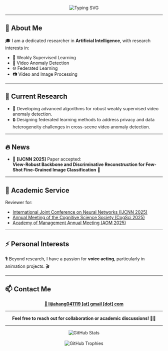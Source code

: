 <p align="center">
  <img src="https://readme-typing-svg.herokuapp.com?font=Fira+Code&size=28&duration=2500&pause=1000&color=00BFFF&center=true&vCenter=true&width=600&lines=Welcome+to+Jiahang+Li's+GitHub+%F0%9F%91%8B" alt="Typing SVG" />
</p>

---

## 🌟 About Me

🎓 I am a dedicated researcher in **Artificial Intelligence**, with research interests in:

- 🤖 Weakly Supervised Learning
- 🎥 Video Anomaly Detection
- 🌐 Federated Learning
- 📷 Video and Image Processing

---

## 🔭 Current Research

- 🚀 Developing advanced algorithms for robust weakly supervised video anomaly detection.
- 🔒 Designing federated learning methods to address privacy and data heterogeneity challenges in cross-scene video anomaly detection.

---

## 🔥 News

- 🎉 **[IJCNN 2025]** Paper accepted:  
  **View-Robust Backbone and Discriminative Reconstruction for Few-Shot Fine-Grained Image Classification** 🚀

---

## 🤝 Academic Service

Reviewer for:

- [International Joint Conference on Neural Networks (IJCNN 2025)](https://2025.ijcnn.org/)
- [Annual Meeting of the Cognitive Science Society (CogSci 2025)](https://cognitivesciencesociety.org/cogsci-2025/)
- [Academy of Management Annual Meeting (AOM 2025)](https://aom.org/events/annual-meeting)

---

## ⚡ Personal Interests

🎙️ Beyond research, I have a passion for **voice acting**, particularly in animation projects. 🎬

---

## 📫 Contact Me

<p align="center">
  <a href="mailto:lijiahang041119@gmail.com">
    <b>📩 lijiahang041119 [at] gmail [dot] com</b>
  </a>
</p>

---

<p align="center">
  <b>Feel free to reach out for collaboration or academic discussions! 🚀💬</b>
</p>

---

<div align="center">
  <img src="https://github-readme-stats.vercel.app/api?username=rekkles2&locale=en&line_height=33&show_icons=true&hide=prs&theme=dracula&rank_icon=github" alt="GitHub Stats" />
  <br/><br/>
  <img src="https://github-profile-trophy.vercel.app/?username=rekkles2&theme=gruvbox&row=1&column=5&no-frame=true&no-bg=true" alt="GitHub Trophies" />
</div>
